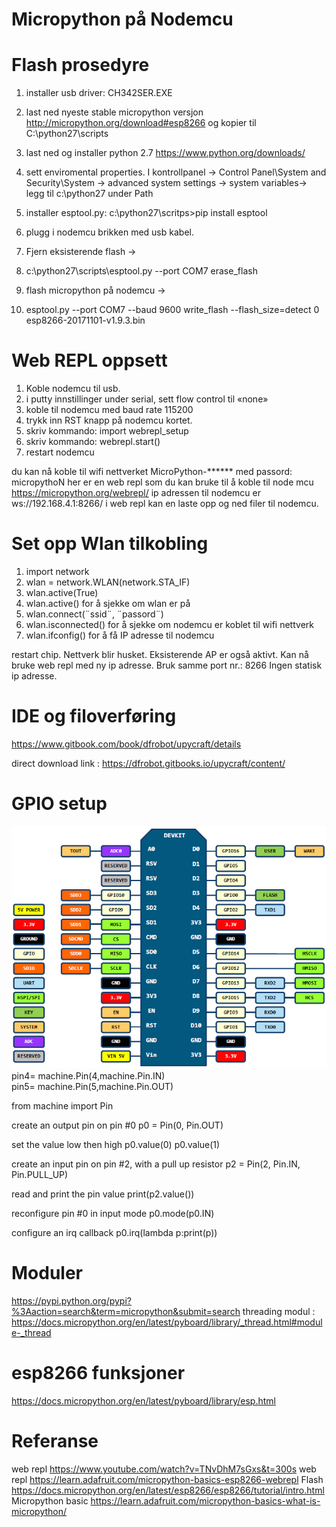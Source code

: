 # Micropython på Nodemcu


# Flash prosedyre
1.	installer usb driver: CH342SER.EXE
2.	last ned nyeste stable micropython versjon http://micropython.org/download#esp8266 og kopier til C:\python27\scripts
3.	last ned og installer python 2.7 https://www.python.org/downloads/
4.	sett enviromental properties. I kontrollpanel -> Control Panel\System and Security\System      ->   advanced system settings   -> system variables->
legg til c:\python27 under Path

5.	installer esptool.py: c:\python27\scritps>pip install esptool  
6.	plugg i nodemcu brikken med usb kabel.
7.	Fjern eksisterende flash -> 
8.	c:\python27\scripts\esptool.py --port COM7 erase_flash
9.	flash micropython på nodemcu -> 
10.	esptool.py --port COM7 --baud 9600 write_flash --flash_size=detect 0 esp8266-20171101-v1.9.3.bin




# Web REPL oppsett
1.	Koble nodemcu til usb. 
2.	i putty innstillinger under serial, sett flow control til «none»
3.	koble til nodemcu med baud rate 115200
4.	trykk inn RST knapp på nodemcu kortet.
5.	skriv kommando: import webrepl_setup
6.	skriv kommando: webrepl.start()
7.	restart nodemcu

du kan nå koble til wifi nettverket MicroPython-****** med passord: micropythoN
her er en web repl som du kan bruke til å koble til node mcu https://micropython.org/webrepl/  ip adressen til nodemcu er ws://192.168.4.1:8266/
i web repl kan en laste opp og ned filer til nodemcu.



# Set opp Wlan tilkobling 

1.	import network
2.	wlan = network.WLAN(network.STA_IF)
3.	wlan.active(True)
4.	wlan.active()	for å sjekke om wlan er på
5.	wlan.connect(¨ssid¨, ¨passord¨)
6.	wlan.isconnected() 	for å sjekke om nodemcu er koblet til wifi nettverk
7.	wlan.ifconfig() 	for å få IP adresse til nodemcu

restart chip. Nettverk blir husket. Eksisterende AP er også aktivt.
Kan nå bruke web repl med ny ip adresse. Bruk samme port nr.: 8266
Ingen statisk ip adresse.


# IDE og filoverføring
https://www.gitbook.com/book/dfrobot/upycraft/details

direct download link : https://dfrobot.gitbooks.io/upycraft/content/

# GPIO setup
![pinout](https://github.com/hclande/micropython-cheatsheet/blob/master/pinout.png)
pin4= machine.Pin(4,machine.Pin.IN)  
pin5= machine.Pin(5,machine.Pin.OUT)

from machine import Pin

 create an output pin on pin #0
p0 = Pin(0, Pin.OUT)

set the value low then high
p0.value(0)
p0.value(1)

 create an input pin on pin #2, with a pull up resistor
p2 = Pin(2, Pin.IN, Pin.PULL_UP)

 read and print the pin value
print(p2.value())

 reconfigure pin #0 in input mode
p0.mode(p0.IN)

 configure an irq callback
p0.irq(lambda p:print(p))

# Moduler
https://pypi.python.org/pypi?%3Aaction=search&term=micropython&submit=search
threading modul : https://docs.micropython.org/en/latest/pyboard/library/_thread.html#module-_thread

# esp8266 funksjoner
https://docs.micropython.org/en/latest/pyboard/library/esp.html



# Referanse
 web repl https://www.youtube.com/watch?v=TNvDhM7sGxs&t=300s
web repl https://learn.adafruit.com/micropython-basics-esp8266-webrepl
Flash https://docs.micropython.org/en/latest/esp8266/esp8266/tutorial/intro.html
Micropython basic https://learn.adafruit.com/micropython-basics-what-is-micropython/
